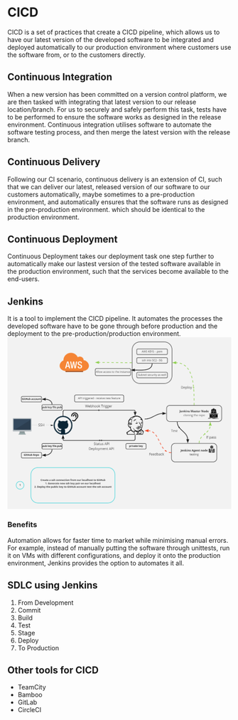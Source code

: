 # CICD
CICD is a set of practices that create a CICD pipeline, which allows us to have our latest version of the developed software to be integrated and deployed automatically to our production environment where customers use the software from, or to the customers directly.



## Continuous Integration
When a new version has been committed on a version control platform, we are then tasked with integrating that latest version to our release location/branch. For us to securely and safely perform this task, tests have to be performed to ensure the software works as designed in the release environment. Continuous integration utilises software to automate the software testing process, and then merge the latest version with the release branch.

## Continuous Delivery
Following our CI scenario, continuous delivery is an extension of CI, such that we can deliver our latest, released version of our software to our customers automatically, maybe sometimes to a pre-production environment, and automatically ensures that the software runs as designed in the pre-production environment. which should be identical to the production environment.

## Continuous Deployment
Continuous Deployment takes our deployment task one step further to automatically make our lastest version of the tested software available in the production environment, such that the services become available to the end-users.

## Jenkins
It is a tool to implement the CICD pipeline. It automates the processes the developed software have to be gone through before production and the deployment to the pre-production/production environment.
![Jenkins](images/Jenkins.png)

### Benefits
Automation allows for faster time to market while minimising manual errors. For example, instead of manually putting the software through unittests, run it on VMs with different configurations, and deploy it onto the production environment, Jenkins provides the option to automates it all.

## SDLC using Jenkins
1. From Development
2. Commit
3. Build 
4. Test
5. Stage
6. Deploy
7. To Production

## Other tools for CICD
- TeamCity
- Bamboo
- GitLab
- CircleCI